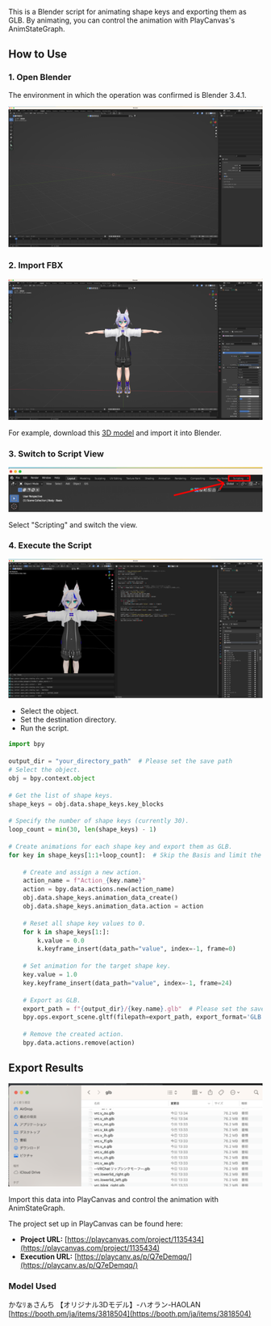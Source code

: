This is a Blender script for animating shape keys and exporting them as GLB. By animating, you can control the animation with PlayCanvas's AnimStateGraph.

## How to Use

### 1. Open Blender

The environment in which the operation was confirmed is Blender 3.4.1.

![](/docs/blender.png)

### 2. Import FBX

![](/docs/blender-2.png)

For example, download this [3D model](https://booth.pm/ja/items/3818504) and import it into Blender.

### 3. Switch to Script View

![](/docs/blender-scripting.png)

Select "Scripting" and switch the view.

### 4. Execute the Script

![](/docs/blender-scripting-2.png)

- Select the object.
- Set the destination directory.
- Run the script.


```python
import bpy

output_dir = "your_directory_path"  # Please set the save path
# Select the object.
obj = bpy.context.object

# Get the list of shape keys.
shape_keys = obj.data.shape_keys.key_blocks

# Specify the number of shape keys (currently 30).
loop_count = min(30, len(shape_keys) - 1)

# Create animations for each shape key and export them as GLB.
for key in shape_keys[1:1+loop_count]:  # Skip the Basis and limit the loop to 5 times.

    # Create and assign a new action.
    action_name = f"Action_{key.name}"
    action = bpy.data.actions.new(action_name)
    obj.data.shape_keys.animation_data_create()
    obj.data.shape_keys.animation_data.action = action
    
    # Reset all shape key values to 0.
    for k in shape_keys[1:]:
        k.value = 0.0
        k.keyframe_insert(data_path="value", index=-1, frame=0)
    
    # Set animation for the target shape key.
    key.value = 1.0
    key.keyframe_insert(data_path="value", index=-1, frame=24)
    
    # Export as GLB.
    export_path = f"{output_dir}/{key.name}.glb"  # Please set the save path
    bpy.ops.export_scene.gltf(filepath=export_path, export_format='GLB')
    
    # Remove the created action.
    bpy.data.actions.remove(action)
```

## Export Results

![](/docs/export-1.png)

Import this data into PlayCanvas and control the animation with AnimStateGraph.

The project set up in PlayCanvas can be found here:

- **Project URL:** [https://playcanvas.com/project/1135434](https://playcanvas.com/project/1135434)
- **Execution URL:** [https://playcanv.as/p/Q7eDemqq/](https://playcanv.as/p/Q7eDemqq/)

### Model Used

かなﾘぁさんち 【オリジナル3Dモデル】-ハオラン-HAOLAN [https://booth.pm/ja/items/3818504](https://booth.pm/ja/items/3818504)